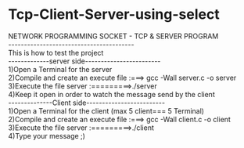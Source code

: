 # Tcp-Client-Server-using-select
 NETWORK PROGRAMMING SOCKET - TCP &amp; SERVER PROGRAM<br>
----------------------------------------<br>
This is how to test the project<br>
-------------server side------------------------<br>
1)Open a Terminal for the server<br>
2)Compile and create an execute file :===> gcc -Wall server.c -o server<br>
3)Execute the file server :=========>./server<br>
4)Keep it open in order to watch the message send by the client<br> 
--------------Client side-------------------------<br>
1)Open a Terminal for the client (max 5 client=== 5 Terminal)<br>
2)Compile and create an execute file :===> gcc -Wall client.c -o client<br>
3)Execute the file server :=========>./client<br>
4)Type your message ;)<br>
